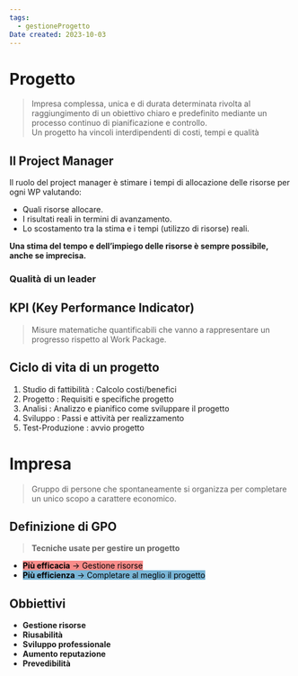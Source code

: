 ```yaml
---
tags:
  - gestioneProgetto
Date created: 2023-10-03
---
```

# Progetto

> Impresa complessa, unica e di durata determinata rivolta al raggiungimento di un   obiettivo chiaro e predefinito mediante un processo continuo di pianificazione e controllo.  
> Un progetto ha vincoli interdipendenti di costi, tempi e qualità

## Il Project Manager

Il ruolo del project manager è stimare i tempi di allocazione delle risorse per ogni WP valutando:

- Quali risorse allocare.
- I risultati reali in termini di avanzamento.
- Lo scostamento tra la stima e i tempi (utilizzo di risorse) reali.

**Una stima del tempo e dell’impiego delle risorse è sempre possibile, anche se imprecisa.**

### Qualità di un leader


## KPI (Key Performance Indicator)

> Misure matematiche quantificabili che vanno a rappresentare un progresso rispetto al Work Package.

## Ciclo di vita di un progetto
1. Studio di fattibilità : Calcolo costi/benefici
2. Progetto : Requisiti e specifiche progetto
3. Analisi : Analizzo e pianifico come sviluppare il progetto
4. Sviluppo : Passi e attività per realizzamento
5. Test-Produzione : avvio progetto

# Impresa
> Gruppo di persone che spontaneamente si organizza per completare un unico scopo a carattere economico.

## Definizione di GPO
> **Tecniche usate per gestire un progetto**
- <mark style="background: #F85552AA;"><b>Più efficacia</b> -> Gestione risorse</mark>
- <mark style="background: #3A94C5AA;"><b>Più efficienza</b> -> Completare al meglio il progetto</mark>

## Obbiettivi
- **Gestione risorse**
- **Riusabilità**
- **Sviluppo professionale**
- **Aumento reputazione**
- **Prevedibilità**
